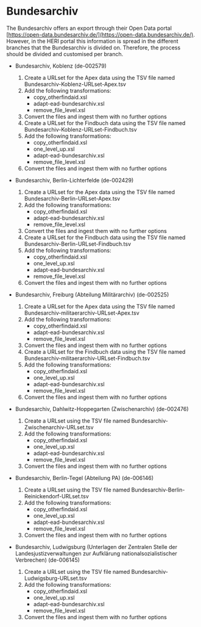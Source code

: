 # Bundesarchiv

The Bundesarchiv offers an export through their Open Data portal [https://open-data.bundesarchiv.de/](https://open-data.bundesarchiv.de/). However, in the HERI portal this information is spread in the different branches that the Bundesarchiv is divided on. Therefore, the process should be divided and customised per branch.

* Bundesarchiv, Koblenz (de-002579)
    1. Create a URLset for the Apex data using the TSV file named Bundesarchiv-Koblenz-URLset-Apex.tsv
    2. Add the following transformations:
        * copy_otherfindaid.xsl
        * adapt-ead-bundesarchiv.xsl
        * remove_file_level.xsl
    3. Convert the files and ingest them with no further options
    4. Create a URLset for the Findbuch data using the TSV file named Bundesarchiv-Koblenz-URLset-Findbuch.tsv
    5. Add the following transformations:
        * copy_otherfindaid.xsl
        * one_level_up.xsl
        * adapt-ead-bundesarchiv.xsl
        * remove_file_level.xsl
    6. Convert the files and ingest them with no further options

* Bundesarchiv, Berlin-Lichterfelde (de-002429)
    1. Create a URLset for the Apex data using the TSV file named Bundesarchiv-Berlin-URLset-Apex.tsv
    2. Add the following transformations:
        * copy_otherfindaid.xsl
        * adapt-ead-bundesarchiv.xsl
        * remove_file_level.xsl
    3. Convert the files and ingest them with no further options
    4. Create a URLset for the Findbuch data using the TSV file named Bundesarchiv-Berlin-URLset-Findbuch.tsv
    5. Add the following transformations:
        * copy_otherfindaid.xsl
        * one_level_up.xsl
        * adapt-ead-bundesarchiv.xsl
        * remove_file_level.xsl
    6. Convert the files and ingest them with no further options

* Bundesarchiv, Freiburg (Abteilung Militärarchiv) (de-002525)
    1. Create a URLset for the Apex data using the TSV file named Bundesarchiv-militaerarchiv-URLset-Apex.tsv
    2. Add the following transformations:
        * copy_otherfindaid.xsl
        * adapt-ead-bundesarchiv.xsl
        * remove_file_level.xsl
    3. Convert the files and ingest them with no further options
    4. Create a URLset for the Findbuch data using the TSV file named Bundesarchiv-militaerarchiv-URLset-Findbuch.tsv
    5. Add the following transformations:
        * copy_otherfindaid.xsl
        * one_level_up.xsl
        * adapt-ead-bundesarchiv.xsl
        * remove_file_level.xsl
    6. Convert the files and ingest them with no further options

* Bundesarchiv, Dahlwitz-Hoppegarten (Zwischenarchiv) (de-002476)
    1. Create a URLset using the TSV file named Bundesarchiv-Zwischenarchiv-URLset.tsv
    2. Add the following transformations:
        * copy_otherfindaid.xsl
        * one_level_up.xsl
        * adapt-ead-bundesarchiv.xsl
        * remove_file_level.xsl
    3. Convert the files and ingest them with no further options

* Bundesarchiv, Berlin-Tegel (Abteilung PA) (de-006146)
    1. Create a URLset using the TSV file named Bundesarchiv-Berlin-Reinickendorf-URLset.tsv
    2. Add the following transformations:
        * copy_otherfindaid.xsl
        * one_level_up.xsl
        * adapt-ead-bundesarchiv.xsl
        * remove_file_level.xsl
    3. Convert the files and ingest them with no further options

* Bundesarchiv, Ludwigsburg (Unterlagen der Zentralen Stelle der Landesjustizverwaltungen zur Aufklärung nationalsozialistischer Verbrechen) (de-006145)
    1. Create a URLset using the TSV file named Bundesarchiv-Ludwigsburg-URLset.tsv
    2. Add the following transformations:
        * copy_otherfindaid.xsl
        * one_level_up.xsl
        * adapt-ead-bundesarchiv.xsl
        * remove_file_level.xsl
    3. Convert the files and ingest them with no further options